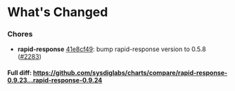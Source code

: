 # What's Changed

### Chores
- **rapid-response** [41e8cf49](https://github.com/sysdiglabs/charts/commit/41e8cf49874242cad96a3262ae2536d758ae5bc2): bump rapid-response version to 0.5.8 ([#2283](https://github.com/sysdiglabs/charts/issues/2283))
#### Full diff: https://github.com/sysdiglabs/charts/compare/rapid-response-0.9.23...rapid-response-0.9.24
